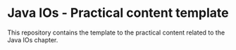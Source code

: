 # Java IOs - Practical content template

This repository contains the template to the practical content related to the Java IOs chapter.
